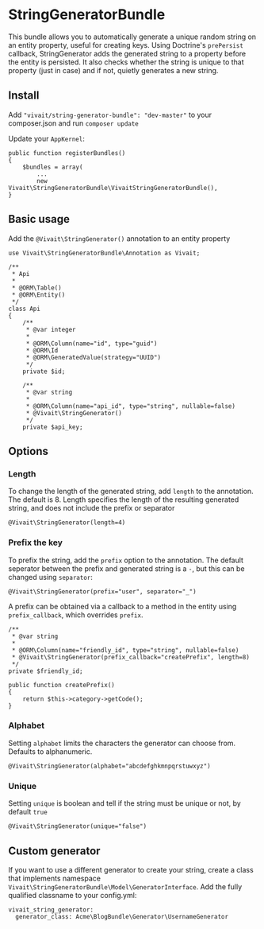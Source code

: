 # StringGeneratorBundle

This bundle allows you to automatically generate a unique random string on an entity property, useful for
creating keys. Using Doctrine's `prePersist` callback, StringGenerator adds the generated string to a property
before the entity is persisted. It also checks whether the string is unique to that property (just in case) and if not, quietly
generates a new string.

## Install

Add `"vivait/string-generator-bundle": "dev-master"` to your composer.json and run `composer update`

Update your `AppKernel`:

    public function registerBundles()
    {
        $bundles = array(
            ...
            new Vivait\StringGeneratorBundle\VivaitStringGeneratorBundle(),
    }

## Basic usage

Add the `@Vivait\StringGenerator()` annotation to an entity property

    use Vivait\StringGeneratorBundle\Annotation as Vivait;
    
    /**
     * Api
     *
     * @ORM\Table()
     * @ORM\Entity()
     */
    class Api
    {
        /**
         * @var integer
         *
         * @ORM\Column(name="id", type="guid")
         * @ORM\Id
         * @ORM\GeneratedValue(strategy="UUID")
         */
        private $id;
    
        /**
         * @var string
         *
         * @ORM\Column(name="api_id", type="string", nullable=false)
         * @Vivait\StringGenerator()
         */
        private $api_key;

## Options

### Length

To change the length of the generated string, add `length` to the annotation. The default is 8. Length specifies the length
of the resulting generated string, and does not include the prefix or separator

    @Vivait\StringGenerator(length=4)
    
### Prefix the key

To prefix the string, add the `prefix` option to the annotation. The default seperator between the prefix and generated
string is a `-`, but this can be changed using `separator`:

    @Vivait\StringGenerator(prefix="user", separator="_")

A prefix can be obtained via a callback to a method in the entity using `prefix_callback`, which overrides `prefix`.

    /**
     * @var string
     *
     * @ORM\Column(name="friendly_id", type="string", nullable=false)
     * @Vivait\StringGenerator(prefix_callback="createPrefix", length=8)
     */
    private $friendly_id;
    
    public function createPrefix()
    {
        return $this->category->getCode();
    }
    
### Alphabet

Setting `alphabet` limits the characters the generator can choose from. Defaults to alphanumeric.

    @Vivait\StringGenerator(alphabet="abcdefghkmnpqrstuwxyz")
    
### Unique

Setting `unique` is boolean and tell if the string must be unique or not, by default `true`

    @Vivait\StringGenerator(unique="false")
    
## Custom generator

If you want to use a different generator to create your string, create a class that implements namespace 
`Vivait\StringGeneratorBundle\Model\GeneratorInterface`. Add the fully qualified classname to your config.yml:

    vivait_string_generator:
      generator_class: Acme\BlogBundle\Generator\UsernameGenerator
